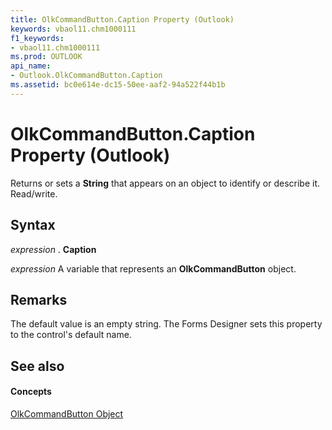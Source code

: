 ```yaml
---
title: OlkCommandButton.Caption Property (Outlook)
keywords: vbaol11.chm1000111
f1_keywords:
- vbaol11.chm1000111
ms.prod: OUTLOOK
api_name:
- Outlook.OlkCommandButton.Caption
ms.assetid: bc0e614e-dc15-50ee-aaf2-94a522f44b1b
---
```



# OlkCommandButton.Caption Property (Outlook)

Returns or sets a  **String** that appears on an object to identify or describe it. Read/write.


## Syntax

 _expression_ . **Caption**

 _expression_ A variable that represents an **OlkCommandButton** object.


## Remarks

The default value is an empty string. The Forms Designer sets this property to the control's default name. 


## See also


#### Concepts


[OlkCommandButton Object](olkcommandbutton-object-outlook.md)

